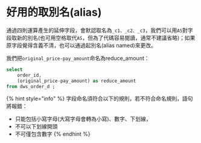 # 好用的取別名(alias)

通過四則運算產生的延伸字段，會默認取名為`_c1、_c2、_c3`，我們可以用`AS`對字段取新的別名(也可用空格取代`AS`，但為了代碼容易閱讀，通常不建議省略)；如果原字段覺得含義不清，也可以通過起別名(alias named)來更改。

我們把`original_price-pay_amount`命名為reduce\_amount：

```sql
select   
    order_id,  
    (original_price-pay_amount) as reduce_amount
from dws_order_d ;
```

{% hint style="info" %}
字段命名須符合以下的規則，若不符合命名規則，語句將報錯：

* 只能包括小寫字母(大寫字母會轉為小寫)、數字、下划線，
* 不可以下划線開頭
* 不可僅包含數字
{% endhint %}



